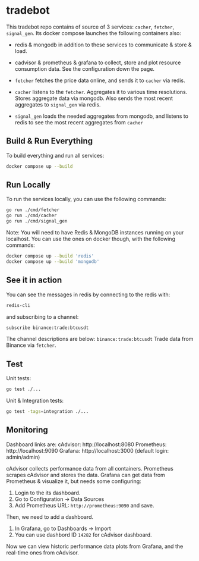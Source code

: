 # tradebot

This tradebot repo contains of source of 3 services: `cacher`, `fetcher`, `signal_gen`.
Its docker compose launches the following containers also:
- redis & mongodb in addition to these services to communicate & store & load.
- cadvisor & prometheus & grafana to collect, store and plot resource consumption data. See the configuration down the page.

- `fetcher` fetches the price data online, and sends it to `cacher` via redis.
- `cacher` listens to the `fetcher`. Aggregates it to various time resolutions. Stores aggregate data via mongodb. Also sends the most recent aggregates to `signal_gen`  via redis.
- `signal_gen` loads the needed aggregates from mongodb, and listens to redis to see the most recent aggregates from `cacher`

## Build & Run Everything

To build everything and run all services:

```bash
docker compose up --build
```

## Run Locally

To run the services locally, you can use the following commands:

```bash
go run ./cmd/fetcher
go run ./cmd/cacher
go run ./cmd/signal_gen
```

Note: You will need to have Redis & MongoDB instances running on your localhost. You can use the ones on docker though, with the following commands:

```bash
docker compose up --build 'redis'
docker compose up --build 'mongodb'
```

## See it in action

You can see the messages in redis by connecting to the redis with:

```bash
redis-cli
```

and subscribing to a channel:
```bash
subscribe binance:trade:btcusdt
```

The channel descriptions are below:
`binance:trade:btcusdt` Trade data from Binance via `fetcher`.


## Test

Unit tests:
```bash
go test ./...
```

Unit & Integration tests:
```bash
go test -tags=integration ./...
```

## Monitoring

Dashboard links are:
cAdvisor: http://localhost:8080
Prometheus: http://localhost:9090
Grafana: http://localhost:3000 (default login: admin/admin)

cAdvisor collects performance data from all containers.
Prometheus scrapes cAdvisor and stores the data.
Grafana can get data from Prometheus & visualize it, but needs some configuring:
1) Login to the its dashboard.
2) Go to Configuration -> Data Sources
3) Add Prometheus URL: `http://prometheus:9090` and save.

Then, we need to add a dashboard.
1) In Grafana, go to Dashboards -> Import
2) You can use dashbord ID `14282` for cAdvisor dashboard.

Now we can view historic performance data plots from Grafana, and the real-time ones from cAdvisor.